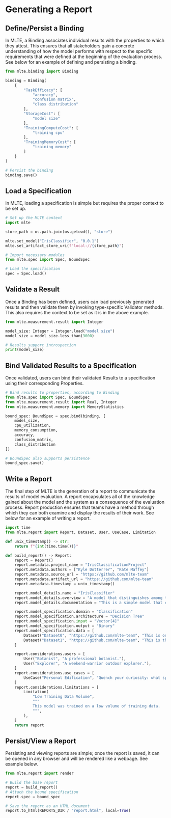 # Generating a Report

## Define/Persist a Binding
In MLTE, a Binding associates individual results with the properties to which they attest. This ensures that all stakeholders gain a concrete understanding of how the model performs with respect to the specific requirements that were defined at the beginning of the evaluation process. See below for an example of defining and persisting a binding.

```Python
from mlte.binding import Binding

binding = Binding(
    {
        "TaskEfficacy": [
            "accuracy",
            "confusion matrix",
            "class distribution"
        ],
        "StorageCost": [
            "model size"
        ],
        "TrainingComputeCost": [
            "training cpu"
        ],
        "TrainingMemoryCost": [
            "training memory"
        ]
    }
)

# Persist the binding
binding.save()
```

## Load a Specification
In MLTE, loading a specification is simple but requires the proper context to be set up. 

```Python
# Set up the MLTE context
import mlte

store_path = os.path.join(os.getcwd(), "store")

mlte.set_model("IrisClassifier", "0.0.1")
mlte.set_artifact_store_uri(f"local://{store_path}")

# Import necessary modules
from mlte.spec import Spec, BoundSpec

# Load the specification
spec = Spec.load()
```

## Validate a Result
Once a Binding has been defined, users can load previously generated results and then validate them by invoking type-specific Validator methods. This also requires the context to be set as it is in the above example.

```Python
from mlte.measurement.result import Integer

model_size: Integer = Integer.load("model size")
model_size = model_size.less_than(3000)

# Results support introspection
print(model_size)
```

## Bind Validated Results to a Specification
Once validated, users can bind their validated Results to a specification using their corresponding Properties. 

```Python
# Bind results to properties, according to Binding
from mlte.spec import Spec, BoundSpec
from mlte.measurement.result import Real, Integer
from mlte.measurement.memory import MemoryStatistics

bound_spec: BoundSpec = spec.bind(binding, [
    model_size,
    cpu_utilization,
    memory_consumption,
    accuracy,
    confusion_matrix,
    class_distribution
])

# BoundSpec also supports persistence
bound_spec.save()
```

## Write a Report
The final step of MLTE is the generation of a report to communicate the results of model evaluation. A report encapsulates all of the knowledge gained about the model and the system as a consequence of the evaluation process. Report production ensures that teams have a method through which they can both examine and display the results of their work. See below for an example of writing a report.

```Python
import time
from mlte.report import Report, Dataset, User, UseCase, Limitation

def unix_timestamp() -> str:
    return f"{int(time.time())}"

def build_report() -> Report:
    report = Report()
    report.metadata.project_name = "IrisClassificationProject"
    report.metadata.authors = ["Kyle Dotterrer", "Kate Maffey"]
    report.metadata.source_url = "https://github.com/mlte-team"
    report.metadata.artifact_url = "https://github.com/mlte-team"
    report.metadata.timestamp = unix_timestamp()

    report.model_details.name = "IrisClassifier"
    report.model_details.overview = "A model that distinguishes among three (3) types of irises."
    report.model_details.documentation = "This is a simple model that can distinguish between the setosa, versicolour, and virginica species of Iris based on physical characteristics."

    report.model_specification.domain = "Classification"
    report.model_specification.architecture = "Decision Tree"
    report.model_specification.input = "Vector[4]"
    report.model_specification.output = "Binary"
    report.model_specification.data = [
        Dataset("Dataset0", "https://github.com/mlte-team", "This is one training dataset."),
        Dataset("Dataset1", "https://github.com/mlte-team", "This is the other one we used."),
    ]

    report.considerations.users = [
        User("Botanist", "A professional botanist."),
        User("Explorer", "A weekend-warrior outdoor explorer."),
    ]
    report.considerations.use_cases = [
        UseCase("Personal Edification", "Quench your curiosity: what species of iris IS that? Wonder no longer.")
    ]
    report.considerations.limitations = [
        Limitation(
            "Low Training Data Volume",
            """
            This model was trained on a low volume of training data.
            """,
        ),
    ]
    return report
```

## Persist/View a Report
Persisting and viewing reports are simple; once the report is saved, it can be opened in any browser and will be rendered like a webpage. See example below.

```Python
from mlte.report import render

# Build the base report
report = build_report()
# Attach the bound specification
report.spec = bound_spec

# Save the report as an HTML document
report.to_html(REPORTS_DIR / "report.html", local=True)
```
